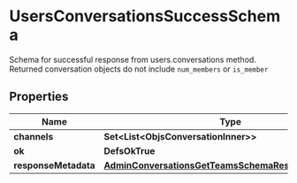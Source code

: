 

# UsersConversationsSuccessSchema

Schema for successful response from users.conversations method. Returned conversation objects do not include `num_members` or `is_member`

## Properties

| Name | Type | Description | Notes |
|------------ | ------------- | ------------- | -------------|
|**channels** | **Set&lt;List&lt;ObjsConversationInner&gt;&gt;** |  |  |
|**ok** | **DefsOkTrue** |  |  |
|**responseMetadata** | [**AdminConversationsGetTeamsSchemaResponseMetadata**](AdminConversationsGetTeamsSchemaResponseMetadata.md) |  |  [optional] |



